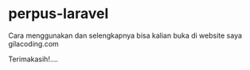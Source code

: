 # perpus-laravel
Cara menggunakan dan selengkapnya bisa kalian buka di website saya gilacoding.com

Terimakasih!....
